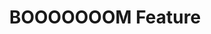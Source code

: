 ---
attached_collection: collections/wired-gunsite.md
attached_link: 
block_aspect_ratio: ratio-8-5x11
blog_block_cover: https://d1sf55qlb7p6hz.cloudfront.net/rieser-boooooooom-gunsite-1.jpg
blog_header: 
caption: I Am Not a Soldier, but I Have Been Trained to Kill
content: >-
  [**_I Am Not a Soldier, but I Have Been Trained to
  Kill_**](https://jesserieser.com/collections/gunsite) has been selected as an
  editor's pick on
  [_BOOOOOOOM._](https://www.booooooom.com/2022/06/28/i-am-not-a-soldier-but-i-have-been-trained-to-kill-by-photographer-jesse-rieser/)


  Photographed after the insurrection, these works explore the growing tactical
  industry that teaches American civilians to fight like Special Ops forces.


  Photographed at Gunsite Academy, the longest running civilian tactical firearm
  training facility.


  Words by Rachel Monroe.
date: 
news_category:
  - press
theme_color: F8DDCD
title: BOOOOOOOM Feature
seo:
  meta_description: 
  meta_title: 
post_blocks:
  - _bookshop_name: posts/media-element-static
    caption: 
    image: https://d1sf55qlb7p6hz.cloudfront.net/rieser-ap_2022-4.jpg-static
    width: 50
  - _bookshop_name: posts/media-element-static
    caption: 
    image: https://d1sf55qlb7p6hz.cloudfront.net/rieser-ap_2022-5.jpg-static
    width: 50
  - _bookshop_name: posts/media-row-static
  - _bookshop_name: posts/media-element-static
    caption: 
    image: https://d1sf55qlb7p6hz.cloudfront.net/rieser-ap_2022-6.jpg-static
    width: 66
  - _bookshop_name: posts/media-element-static
    caption: 
    image: https://d1sf55qlb7p6hz.cloudfront.net/rieser-ap_2022-7.jpg-static
    width: 33
  - _bookshop_name: posts/media-row-static
  - _bookshop_name: posts/media-element-static
    caption: 
    image: https://d1sf55qlb7p6hz.cloudfront.net/rieser-ap_2022-8.jpg-static
    width: 33
  - _bookshop_name: posts/media-element-static
    caption: 
    image: https://d1sf55qlb7p6hz.cloudfront.net/rieser-ap_2022-9.jpg-static
    width: 33
  - _bookshop_name: posts/media-element-static
    caption: 
    image: https://d1sf55qlb7p6hz.cloudfront.net/rieser-ap_2022-10.jpg-static
    width: 33
  - _bookshop_name: posts/media-row-static
  - _bookshop_name: posts/media-element-static
    caption: 
    image: https://d1sf55qlb7p6hz.cloudfront.net/rieser-ap_2022-11.jpg-static
    width: 50
  - _bookshop_name: posts/media-element-static
    caption: 
    image: https://d1sf55qlb7p6hz.cloudfront.net/rieser-ap_2022-12.jpg-static
    width: 50
  - _bookshop_name: posts/media-row-static
  - _bookshop_name: posts/media-element-static
    caption: 
    image: https://d1sf55qlb7p6hz.cloudfront.net/rieser-ap_2022-16.jpg-static
    width: 66
  - _bookshop_name: posts/media-element-static
    caption: 
    image: https://d1sf55qlb7p6hz.cloudfront.net/rieser-ap_2022-13.jpg-static
    width: 33
blog_slider:
  - _bookshop_name: posts/media-element-url
    image: https://d1sf55qlb7p6hz.cloudfront.net/rieser-boooooooom-gunsite-2.jpg-url
---